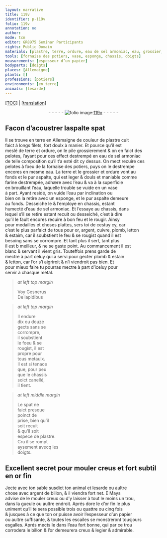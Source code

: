 ```yaml
---
layout: narrative
title: 119v
identifier: p-119v
folio: 119v
annotation: no
author:
mode: tcn
editor: GR8975 Seminar Participants
rights: Public Domain
materials: [plastre, terre, ordure, eau de sel armoniac, eau, grossier, pur aspalte, farine, or, argent, cuivre, plomb, letton, estaim, estain, metal, metaulx, spat, or fin, argent de billon, dore, papier, eau fort, billon]
tools: [fornaise des potiers, vase, esponge, chassis, doigts]
measurements: [espesseur d’un papier]
bodyparts: [doigts]
places: [Allemaigne]
plants: []
professions: [potiers]
environments: [en terre]
animals: [lesarde]
---
```


 <p><a href="{{ site.baseurl }}/normalized/">[TOC]</a> | <a href="{{ site.baseurl }}/texts/p-119v_tl/" target="_blank">[translation]</a></p><div class="folio" align="center">- - - - - <a href="http://gallica.bnf.fr/ark:/12148/btv1b10500001g/f244.image" target="_blank"><img src="https://cu-mkp.github.io/2017-workshop-edition/assets/photo-icon.png" alt="folio image: " style="display:inline-block; margin-bottom:-3px;"/>119v</a> - - - - - </div>  
  

## Facon d’acoustrer l<span class="del">aspalt</span><span class="add">e spat</span>

 
Il se trouve <span class="env">en terre</span> en <span class="pl">Allemaigne</span> de couleur de <span class="m">plastre</span> cuit<br/> faict à longs filets, fort doulx à manier. Et pource qu’il est<br/> meslé de <span class="m">terre</span> et <span class="m">ordure</span>, on le pile grossierem<span class="exp">ent</span> & on en faict des<br/> pelotes, l’ayant pour ces effect destrempé en <span class="m">eau de sel armoniac</span><br/> de telle composition qu’il t’a esté dit cy dessus. On mect recuire ces<br/> pelotes à foeu de la <span class="tl">fornaise des <span class="pro">potiers</span></span>, puys on le destrempe<br/> encores en mesme <span class="m">eau</span>. La <span class="m">terre</span> et <span class="add">le</span> <span class="m">grossier</span> et <span class="m">ordure</span> vont au<br/> fonds et le <span class="m">pur aspalte</span>, qui est leger & douls et maniable co<span class="exp">mm</span>e<br/> <span class="m">farine</span> destrempée, adhære avec l’<span class="m">eau</span> & va à la superficie<br/> en brouillant l’<span class="m">eau</span>, laquelle trouble se vuide en un <span class="tl">vase</span><br/> à part. Ayant residé, on vuide l’<span class="m">eau</span> par inclination ou<br/> bien on la retire avec un <span class="tl">esponge</span>, et le <span class="m">pur aspalte</span> demeure<br/> au fonds. Desseiche le & l’employe en <span class="tl">chassis</span>, estant<br/> humecté d’<span class="m">eau de sel armoniac</span>. Et l’essaye au <span class="tl">chassis</span>, dans<br/> lequel s’il se retire estant recuit ou desseiché, c’est à dire<br/> qu’il le fault encores recuire à bon feu et le rougir. Ainsy<br/> pour medailles et choses plattes, sers toi de cestuy cy, car<br/> c’est le plus parfaict de tous pour <span class="m">or</span>, <span class="m">argent</span>, <span class="m">cuivre</span>, <span class="m">plomb</span>, <span class="m">letton</span><br/> & <span class="m">estaim</span>, car il soubstient le feu & se rougist qua<span class="exp">n</span>d il est<br/> besoing sans se corrompre. Et tant plus il sert, tant plus<br/> il est <span class="del">b</span> meilleur, & ne se gaste point. Au commancem<span class="exp">ent</span> il est<br/> blanc & servant il vient gris. Touteffois prens garde de<br/> mectre à part celuy qui a servi pour gecter <span class="m">plomb</span> & <span class="m">estain</span><br/> & <span class="m">letton</span>, car l’<span class="m">or</span> s’i aigriroit & n’i viendroit pas bien. Et<br/> pour mieux faire tu pourras mectre à part d’iceluy pour<br/> servir à chasque <span class="m">metal</span>.
 
> *at left top margin*
> 
> 
>   Voy <span class="pn">Gesnerus</span><br/> De lapidibus<br/> 
 
> *at left top margin*
> 
> 
>   Il endure<br/> dix ou douze<br/> gects sans se<br/> corrompre,<br/> il soubstient<br/> le foeu & se<br/> rougist, il est<br/> propre pour<br/> tous <span class="m">metaulx</span>.<br/> Il est si tenace<br/> que, pour peu<br/> que le <span class="tl">chassis</span><br/> soict canellé,<br/> il tient.
 
> *at left middle margin*
> 
> 
>   Le <span class="m">spat</span> ne<br/> faict presque<br/> poinct de<br/> prise, bien qu’il<br/> soit recuit<br/> & qu’il soit<br/> espece de <span class="m">plastre</span>.<br/> Cru il se rompt<br/> aysem<span class="exp">ent</span> avecq les<br/> <span class="tl"><span class="bp">doigts</span></span>.
 
 
  

## Excellent secret pour mouler creus et fort subtil en <span class="m">or fin</span>

 
Jecte avec ton sable susdict ton animal et <span class="al">lesarde</span> ou aultre<br/> chose avec <span class="m">argent de billon</span>, & il viendra fort net. <span class="del">E</span> Mays<br/> advise de le mouler creux ou d’y laisser à tout le moins un trou,<br/> dans la gueule ou aultre endroit. Aprés <span class="m">dore</span> le d’<span class="m">or fin</span> le plus<br/> uniment qu’il te sera possible trois ou quattre ou cinq fois<br/> & jusques à ce que ton <span class="m">or</span> puisse avoir l’<span class="ms">espesseur d’un <span class="m">papier</span></span><br/> ou aultre suffisante, & toutes les escailes se monstrero<span class="exp">n</span>t tousjours<br/> esgalles. Aprés mects le dans l’<span class="m">eau fort</span> bonne, qui par ce trou<br/> corrodera le <span class="m">billon</span> & l’<span class="m">or</span> demeurera creux & legier & admirable.
 
 